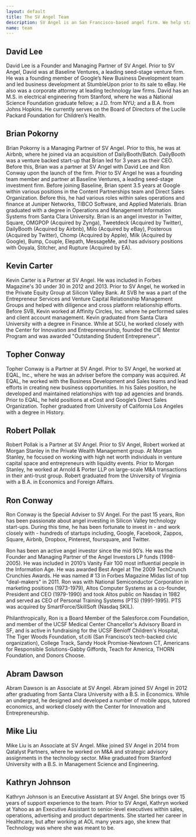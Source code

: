 ```yaml
---
layout: default
title: The SV Angel Team
description: SV Angel is an San Francisco-based angel firm. We help startups with business development, financing, Mamp;A and other strategic advice.
name: team
---
```


## David Lee
David Lee is a Founder and Managing Partner of SV Angel. Prior to SV Angel, David was at Baseline Ventures, a leading seed-stage venture firm. He was a founding member of Google’s New Business Development team and led business development at StumbleUpon prior to its sale to eBay. He also was a corporate attorney at leading technology law firms. David has an M.S. in electrical engineering from Stanford, where he was a National Science Foundation graduate fellow; a J.D. from NYU; and a B.A. from Johns Hopkins. He currently serves on the Board of Directors of the Lucile Packard Foundation for Children’s Health.

## Brian Pokorny
Brian Pokorny is a Managing Partner of SV Angel. Prior to this, he was at Airbnb, where he joined via an acquisition of DailyBooth/Batch. DailyBooth was a venture backed start-up that Brian led for 3 years as their CEO. Before this, Brian was a partner at SV Angel with David Lee and Ron Conway upon the launch of the firm. Prior to SV Angel he was a founding team member and partner at Baseline Ventures, a leading seed-stage investment firm. Before joining Baseline, Brian spent 3.5 years at Google within various positions in the Content Partnerships team and Direct Sales Organization. Before this, he had various roles within sales operations and finance at Juniper Networks, TIBCO Software, and Applied Materials. Brian graduated with a degree in Operations and Management Information Systems from Santa Clara University. Brian is an angel investor in Twitter, Square, OMGPOP (Acquired by Zynga), Tweetdeck (Acquired by Twitter), DailyBooth (Acquired by Airbnb), Milo (Acquired by eBay), Posterous (Acquired by Twitter), Chomp (Acquired by Apple), Milk (Acquired by Google), Bump, Couple, Elepath, MessageMe, and has advisory positions with Ooyala, Stitcher, and Rupture (Acquired by EA).

## Kevin Carter
Kevin Carter is a Partner at SV Angel. He was included in Forbes Magazine's 30 under 30 in 2012 and 2013. Prior to SV Angel, he worked in the Private Equity Group at Silicon Valley Bank. At SVB he was a part of the Entrepreneur Services and Venture Capital Relationship Management Groups and helped with diligence and cross platform relationship efforts. Before SVB, Kevin worked at Affinity Circles, Inc. where he performed sales and client account management. Kevin graduated from Santa Clara University with a degree in Finance. While at SCU, he worked closely with the Center for Innovation and Entrepreneurship, founded the CIE Mentor Program and was awarded "Outstanding Student Entrepreneur".

## Topher Conway
Topher Conway is a Partner at SV Angel. Prior to SV Angel, he worked at EQAL, Inc., where he was an adviser before the company was acquired. At EQAL, he worked with the Business Development and Sales teams and lead efforts in creating new business opportunities. In his Sales position, he developed and maintained relationships with top ad agencies and brands. Prior to EQAL, he held positions at eCost and Google’s Direct Sales Organization. Topher graduated from University of California Los Angeles with a degree in History.

## Robert Pollak
Robert Pollak is a Partner at SV Angel. Prior to SV Angel, Robert worked at Morgan Stanley in the Private Wealth Management group. At Morgan Stanley, he focused on working with high net worth individuals in venture capital space and entrepreneurs with liquidity events. Prior to Morgan Stanley, he worked at Arnold &amp; Porter LLP on large-scale M&amp;A transactions in their anti-trust group. Robert graduated from the University of Virginia with a B.A. in Economics and Foreign Affairs.

## Ron Conway
Ron Conway is the Special Adviser to SV Angel. For the past 15 years, Ron has been passionate about angel investing in Silicon Valley technology start-ups. During this time, he has been fortunate to invest in - and work closely with - hundreds of startups including, Google, Facebook, Zappos, Square, Airbnb, Dropbox, Pinterest, foursquare, and Twitter.

Ron has been an active angel investor since the mid 90’s. He was the Founder and Managing Partner of the Angel Investors LP funds (1998-2005). He was included in 2010’s Vanity Fair 100 most influential people in the Information Age. He was awarded Best Angel at The 2009 TechCrunch Crunchies Awards. He was named # 13 in Forbes Magazine Midas list of top "deal-makers" in 2011. Ron was with National Semiconductor Corporation in marketing positions (1973-1979), Altos Computer Systems as a co-founder, President and CEO (1979-1990) and took Altos public on Nasdaq in 1982 and served as CEO of Personal Training Systems (PTS) (1991-1995). PTS was acquired by SmartForce/SkillSoft (Nasdaq SKIL).
 
Philanthropically, Ron is a Board Member of the Salesforce.com Foundation, and member of the UCSF Medical Center Chancellor's Advisory Board in SF, and is active in fundraising for the UCSF Benioff Children's Hospital, The Tiger Woods Foundation, sf.citi (San Francisco’s tech-backed civic organization), College Track, Sandy Hook Promise-Newtown CT, Americans for Responsible Solutions-Gabby Giffords, Teach for America, THORN Foundation, and Donors Choose.

## Abram Dawson
Abram Dawson is an Associate at SV Angel. Abram joined SV Angel in 2012 after graduating from Santa Clara University with a B.S. in Economics. While an undergrad, he designed and developed a number of mobile apps, tutored economics, and worked closely with the Center for Innovation and Entrepreneurship.

## Mike Liu
Mike Liu is an Associate at SV Angel. Mike joined SV Angel in 2014 from Qatalyst Partners, where he worked on M&A and strategic advisory assignments in the technology sector. Mike graduated from Stanford University with a B.S. in Management Science and Engineering.

## Kathryn Johnson
Kathryn Johnson is an Executive Assistant at SV Angel. She brings over 15 years of support experience to the team. Prior to SV Angel, Kathryn worked at Yahoo as an Executive Assistant to senior-level executives within sales, operations, advertising and product departments. She started her career in Healthcare, but after working at AOL many years ago, she knew that Technology was where she was meant to be.
